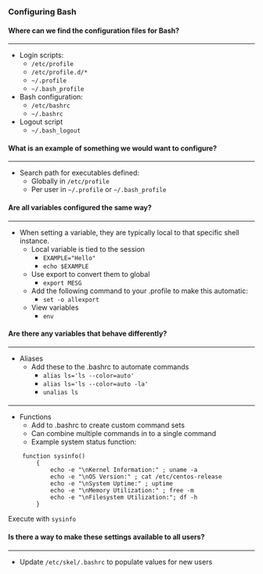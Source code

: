 ### Configuring Bash

#### Where can we find the configuration files for Bash?

---

- Login scripts:
  - `/etc/profile`
  - `/etc/profile.d/*`
  - `~/.profile`
  - `~/.bash_profile`
- Bash configuration:
  - `/etc/bashrc`
  - `~/.bashrc`
- Logout script
  - `~/.bash_logout`

#### What is an example of something we would want to configure?

---

- Search path for executables defined:
  - Globally in `/etc/profile`
  - Per user in `~/.profile` or `~/.bash_profile`

#### Are all variables configured the same way?

---

- When setting a variable, they are typically local to that specific shell instance.
  - Local variable is tied to the session
    - `EXAMPLE="Hello"`
    - `echo $EXAMPLE`
  - Use export to convert them to global
    - `export MESG`
  - Add the following command to your .profile to make this automatic:
    - `set -o allexport`
  - View variables
    - `env`

#### Are there any variables that behave differently?

---

- Aliases
  - Add these to the .bashrc to automate commands
    - `alias ls='ls --color=auto'`
    - `alias ls='ls --color=auto -la'`
    - `unalias ls`

####

---

- Functions
  - Add to .bashrc to create custom command sets
  - Can combine multiple commands in to a single command
  - Example system status function:

```
    function sysinfo()
    	{
			echo -e "\nKernel Information:" ; uname -a
			echo -e "\nOS Version:" ; cat /etc/centos-release
			echo -e "\nSystem Uptime:" ; uptime
			echo -e "\nMemory Utilization:" ; free -m
			echo -e "\nFilesystem Utilization:"; df -h
    	}
```

Execute with `sysinfo`

#### Is there a way to make these settings available to all users?

---

- Update `/etc/skel/.bashrc` to populate values for new users
